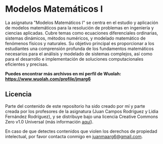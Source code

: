 # Modelos Matemáticos I

La asignatura "Modelos Matemáticos I" se centra en el estudio y aplicación de modelos matemáticos para la resolución de problemas en ingeniería y ciencias aplicadas. Cubre temas como ecuaciones diferenciales ordinarias, sistemas dinámicos, métodos numéricos, y modelado matemático de fenómenos físicos y naturales. Su objetivo principal es proporcionar a los estudiantes una comprensión profunda de los fundamentos matemáticos necesarios para el análisis y modelado de sistemas complejos, así como para el desarrollo e implementación de soluciones computacionales eficientes y precisas.

**Puedes encontrar más archivos en mi perfil de Wuolah: https://www.wuolah.com/profile/jmarg6**

## Licencia

Parte del contenido de este repositorio ha sido creado por mí y parte creada por los profesores de la asignatura (Juan Campos Rodríguez y Lidia Fernández Rodríguez), y se distribuye bajo una licencia Creative Commons Zero v1.0 Universal (más información [aquí](https://github.com/juanmaarg6/MM1/blob/main/LICENSE)).

En caso de que detectes contenidos que violen los derechos de propiedad intelectual, por favor contacta conmigo en juanmaarg6@gmail.com.
